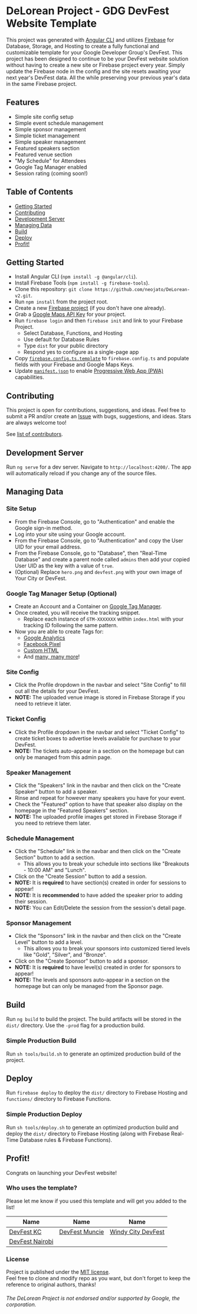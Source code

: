 # DeLorean Project - GDG DevFest Website Template

This project was generated with [Angular CLI](https://github.com/angular/angular-cli) and utilizes [Firebase](https://firebase.google.com) for Database, Storage, and Hosting to create a fully functional and customizable template for your Google Developer Group's DevFest. This project has been designed to continue to be your DevFest website solution without having to create a new site or Firebase project every year. Simply update the Firebase node in the config and the site resets awaiting your next year's DevFest data. All the while preserving your previous year's data in the same Firebase project.

## Features
 - Simple site config setup
 - Simple event schedule management
 - Simple sponsor management
 - Simple ticket management
 - Simple speaker management
 - Featured speakers section
 - Featured venue section
 - "My Schedule" for Attendees
 - Google Tag Manager enabled
 - Session rating (coming soon!)

## Table of Contents
 - [Getting Started](#getting-started)
 - [Contributing](#contributing)
 - [Development Server](#development-server)
 - [Managing Data](#managing-data)
 - [Build](#build)
 - [Deploy](#deploy)
 - [Profit!](#profit)

## Getting Started

* Install Angular CLI (`npm install -g @angular/cli`).
* Install Firebase Tools (`npm install -g firebase-tools`).
* Clone this repository: `git clone https://github.com/neojato/DeLorean-v2.git`.
* Run `npm install` from the project root.
* Create a new [Firebase project](https://console.firebase.google.com) (if you don't have one already).
* Grab a [Google Maps API Key](https://developers.google.com/maps/documentation/javascript/get-api-key) for your project.
* Run `firebase login` and then `firebase init` and link to your Firebase Project.
  * Select Database, Functions, and Hosting
  * Use default for Database Rules
  * Type `dist` for your public directory
  * Respond yes to configure as a single-page app
* Copy [`firebase.config.ts.template`](https://github.com/neojato/DeLorean-v2/blob/master/src/environments/firebase.config.ts.template) to `firebase.config.ts` and populate fields with your Firebase and Google Maps Keys.
* Update [`manifest.json`](https://github.com/neojato/DeLorean-v2/blob/master/src/manifest.json) to enable [Progressive Web App (PWA)](https://developers.google.com/web/progressive-web-apps/) capabilities.

## Contributing

This project is open for contributions, suggestions, and ideas. Feel free to submit a PR and/or create an [Issue](https://github.com/neojato/DeLorean-v2/issues) with bugs, suggestions, and ideas. Stars are always welcome too!

See [list of contributors](https://github.com/neojato/DeLorean-v2/graphs/contributors).

## Development Server

Run `ng serve` for a dev server. Navigate to `http://localhost:4200/`. The app will automatically reload if you change any of the source files.

## Managing Data

### Site Setup

* From the Firebase Console, go to "Authentication" and enable the Google sign-in method.
* Log into your site using your Google account.
* From the Firebase Console, go to "Authentication" and copy the User UID for your email address.
* From the Firebase Console, go to "Database", then "Real-Time Database" and create a parent node called `admins` then add your copied User UID as the key with a value of `true`.
* (Optional) Replace `hero.png` and `devfest.png` with your own image of Your City or DevFest.

### Google Tag Manager Setup (Optional)

* Create an Account and a Container on [Google Tag Manager](https://tagmanager.google.com).
* Once created, you will receive the tracking snippet.
  * Replace each instance of `GTM-XXXXXXX` within `index.html` with your tracking ID following the same pattern.
* Now you are able to create Tags for:
  * [Google Analytics](https://support.google.com/analytics/answer/6163791)
  * [Facebook Pixel](https://www.facebook.com/business/help/1021909254506499)
  * [Custom HTML](https://support.google.com/tagmanager/answer/6107167)
  * And [many, many more](https://support.google.com/tagmanager/answer/6106924)!

### Site Config

* Click the Profile dropdown in the navbar and select "Site Config" to fill out all the details for your DevFest.
* **NOTE:** The uploaded venue image is stored in Firebase Storage if you need to retrieve it later.

### Ticket Config

* Click the Profile dropdown in the navbar and select "Ticket Config" to create ticket boxes to advertise levels available for purchase to your DevFest.
* **NOTE:** The tickets auto-appear in a section on the homepage but can only be managed from this admin page.

### Speaker Management

* Click the "Speakers" link in the navbar and then click on the "Create Speaker" button to add a speaker.
* Rinse and repeat for however many speakers you have for your event.
* Check the "Featured" option to have that speaker also display on the homepage in the "Featured Speakers" section.
* **NOTE:** The uploaded profile images get stored in Firebase Storage if you need to retrieve them later.

### Schedule Management

* Click the "Schedule" link in the navbar and then click on the "Create Section" button to add a section.
  * This allows you to break your schedule into sections like "Breakouts - 10:00 AM" and "Lunch".
* Click on the "Create Session" button to add a session.
* **NOTE:** It is **required** to have section(s) created in order for sessions to appear!
* **NOTE:** It is **recommended** to have added the speaker prior to adding their session.
* **NOTE:** You can Edit/Delete the session from the session's detail page.

### Sponsor Management

* Click the "Sponsors" link in the navbar and then click on the "Create Level" button to add a level.
  * This allows you to break your sponsors into customized tiered levels like "Gold", "Silver", and "Bronze".
* Click on the "Create Sponsor" button to add a sponsor.
* **NOTE:** It is **required** to have level(s) created in order for sponsors to appear!
* **NOTE:** The levels and sponsors auto-appear in a section on the homepage but can only be managed from the Sponsor page.

## Build

Run `ng build` to build the project. The build artifacts will be stored in the `dist/` directory. Use the `-prod` flag for a production build.

### Simple Production Build

Run `sh tools/build.sh` to generate an optimized production build of the project.

## Deploy

Run `firebase deploy` to deploy the `dist/` directory to Firebase Hosting and `functions/` directory to Firebase Functions.

### Simple Production Deploy

Run `sh tools/deploy.sh` to generate an optimized production build and deploy the `dist/` directory to Firebase Hosting (along with Firebase Real-Time Database rules & Firebase Functions).

## Profit!

Congrats on launching your DevFest website!

### Who uses the template?

Please let me know if you used this template and will get you added to the list!

| Name | Name | Name |
|------|------|------|
| [DevFest KC](https://devfestkc.com) | [DevFest Muncie](https://devfestmuncie.firebaseapp.com) | [Windy City DevFest](https://windycity.devfest.io) |
| [DevFest Nairobi](https://devfestnairobi.gdgkenya.org) |  |  |

### License

Project is published under the [MIT license](https://github.com/neojato/DeLorean-v2/blob/master/LICENSE.md).  
Feel free to clone and modify repo as you want, but don't forget to keep the reference to original authors, thanks!

###### The DeLorean Project is not endorsed and/or supported by Google, the corporation.
